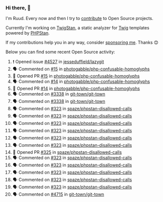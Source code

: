 ### Hi there, 👋

I'm Ruud. Every now and then I try to [contribute](https://github.com/pulls?q=+is%3Apr+author%3Aruudk+archived%3Afalse+is%3Apublic+) to Open Source projects.

Currently I'm working on [TwigStan](https://github.com/twigstan), a static analyzer for [Twig](https://twig.symfony.com/) templates powered by [PHPStan](https://phpstan.org/).

If my contributions help you in any way, consider [sponsoring me](https://github.com/sponsors/ruudk). Thanks 😊

Below you can find some recent Open Source activity:

<!--START_SECTION:activity-->
1. ❗ Opened issue [#4527](https://github.com/jesseduffield/lazygit/issues/4527) in [jesseduffield/lazygit](https://github.com/jesseduffield/lazygit)
2. 🗣 Commented on [#15](https://github.com/photogabble/php-confusable-homoglyphs/pull/15#issuecomment-2844412303) in [photogabble/php-confusable-homoglyphs](https://github.com/photogabble/php-confusable-homoglyphs)
3. 💪 Opened PR [#15](https://github.com/photogabble/php-confusable-homoglyphs/pull/15) in [photogabble/php-confusable-homoglyphs](https://github.com/photogabble/php-confusable-homoglyphs)
4. 🗣 Commented on [#14](https://github.com/photogabble/php-confusable-homoglyphs/pull/14#issuecomment-2844394593) in [photogabble/php-confusable-homoglyphs](https://github.com/photogabble/php-confusable-homoglyphs)
5. 💪 Opened PR [#14](https://github.com/photogabble/php-confusable-homoglyphs/pull/14) in [photogabble/php-confusable-homoglyphs](https://github.com/photogabble/php-confusable-homoglyphs)
6. 🗣 Commented on [#3338](https://github.com/git-town/git-town/issues/3338#issuecomment-2816688805) in [git-town/git-town](https://github.com/git-town/git-town)
7. 🗣 Commented on [#3338](https://github.com/git-town/git-town/issues/3338#issuecomment-2816551671) in [git-town/git-town](https://github.com/git-town/git-town)
8. 🗣 Commented on [#323](https://github.com/spaze/phpstan-disallowed-calls/issues/323#issuecomment-2815463746) in [spaze/phpstan-disallowed-calls](https://github.com/spaze/phpstan-disallowed-calls)
9. 🗣 Commented on [#323](https://github.com/spaze/phpstan-disallowed-calls/issues/323#issuecomment-2814732304) in [spaze/phpstan-disallowed-calls](https://github.com/spaze/phpstan-disallowed-calls)
10. 🗣 Commented on [#323](https://github.com/spaze/phpstan-disallowed-calls/issues/323#issuecomment-2814724475) in [spaze/phpstan-disallowed-calls](https://github.com/spaze/phpstan-disallowed-calls)
11. 🗣 Commented on [#323](https://github.com/spaze/phpstan-disallowed-calls/issues/323#issuecomment-2814692032) in [spaze/phpstan-disallowed-calls](https://github.com/spaze/phpstan-disallowed-calls)
12. 🗣 Commented on [#323](https://github.com/spaze/phpstan-disallowed-calls/issues/323#issuecomment-2814654924) in [spaze/phpstan-disallowed-calls](https://github.com/spaze/phpstan-disallowed-calls)
13. 🗣 Commented on [#323](https://github.com/spaze/phpstan-disallowed-calls/issues/323#issuecomment-2812001887) in [spaze/phpstan-disallowed-calls](https://github.com/spaze/phpstan-disallowed-calls)
14. 💪 Opened PR [#325](https://github.com/spaze/phpstan-disallowed-calls/pull/325) in [spaze/phpstan-disallowed-calls](https://github.com/spaze/phpstan-disallowed-calls)
15. 🗣 Commented on [#323](https://github.com/spaze/phpstan-disallowed-calls/issues/323#issuecomment-2810376928) in [spaze/phpstan-disallowed-calls](https://github.com/spaze/phpstan-disallowed-calls)
16. 🗣 Commented on [#323](https://github.com/spaze/phpstan-disallowed-calls/issues/323#issuecomment-2810359638) in [spaze/phpstan-disallowed-calls](https://github.com/spaze/phpstan-disallowed-calls)
17. 🗣 Commented on [#323](https://github.com/spaze/phpstan-disallowed-calls/issues/323#issuecomment-2810331448) in [spaze/phpstan-disallowed-calls](https://github.com/spaze/phpstan-disallowed-calls)
18. 🗣 Commented on [#323](https://github.com/spaze/phpstan-disallowed-calls/issues/323#issuecomment-2810313901) in [spaze/phpstan-disallowed-calls](https://github.com/spaze/phpstan-disallowed-calls)
19. 🗣 Commented on [#323](https://github.com/spaze/phpstan-disallowed-calls/issues/323#issuecomment-2810268421) in [spaze/phpstan-disallowed-calls](https://github.com/spaze/phpstan-disallowed-calls)
20. 🗣 Commented on [#4715](https://github.com/git-town/git-town/pull/4715#issuecomment-2803984339) in [git-town/git-town](https://github.com/git-town/git-town)
<!--END_SECTION:activity-->
